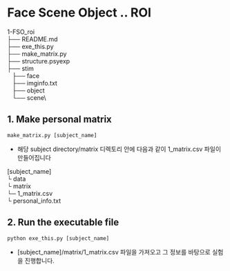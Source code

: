 # Face Scene Object .. ROI



1-FSO_roi\
├── README.md\
├── exe_this.py\
├── make_matrix.py\
├── structure.psyexp\
├── stim\
   ├── face\
   ├── imginfo.txt\
   ├── object\
   └── scene\

## 1. Make personal matrix
  
```
make_matrix.py [subject_name]
```

* 해당 subject directory/matrix 디렉토리 안에 다음과 같이 1_matrix.csv 파일이 만들어집니다

[subject_name] \
└  data\
└  matrix\
   └─ 1_matrix.csv\
└ personal_info.txt

## 2. Run the executable file

```
python exe_this.py [subject_name]
```

* [subject_name]/matrix/1_matrix.csv 파일을 가져오고 그 정보를 바탕으로 실험을 진행합니다. 
